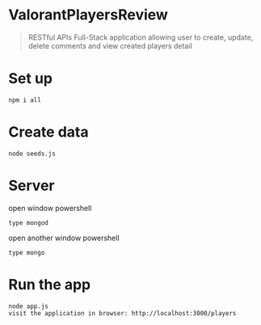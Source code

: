# ValorantPlayersReview
> RESTful APIs Full-Stack application allowing user to create, update, delete comments and view created players detail
# Set up
```
npm i all
```
# Create data
```
node seeds.js
```
# Server
open window powershell
```
type mongod
```
open another window powershell
```
type mongo
```
# Run the app
```
node app.js
visit the application in browser: http://localhost:3000/players
```
